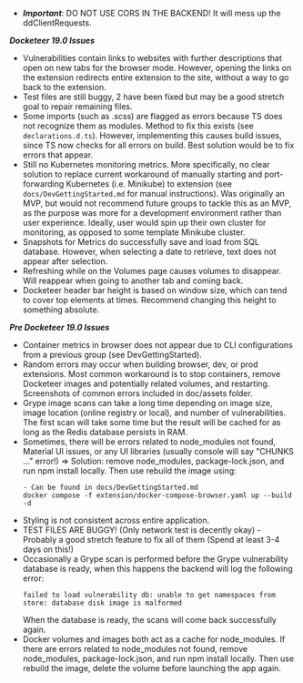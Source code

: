 * ***Important***: DO NOT USE CORS IN THE BACKEND! It will mess up the ddClientRequests. 

***Docketeer 19.0 Issues***

* Vulnerabilities contain links to websites with further descriptions that open on new tabs for the browser mode. However, opening the links on the extension redirects entire extension to the site, without a way to go back to the extension.
* Test files are still buggy, 2 have been fixed but may be a good stretch goal to repair remaining files.
* Some imports (such as .scss) are flagged as errors because TS does not recognize them as modules. Method to fix this exists (see `declarations.d.ts`). However, implementing this causes build issues, since TS now checks for all errors on build. Best solution would be to fix errors that appear.
* Still no Kubernetes monitoring metrics. More specifically, no clear solution to replace current workaround of manually starting and port-forwarding Kubernetes (i.e. Minikube) to extension (see `docs/DevGettingStarted.md` for manual instructions). Was originally an MVP, but would not recommend future groups to tackle this as an MVP, as the purpose was more for a development environment rather than user experience. Ideally, user would spin up their own cluster for monitoring, as opposed to some template Minikube cluster.
* Snapshots for Metrics do successfully save and load from SQL database. However, when selecting a date to retrieve, text does not appear after selection.
* Refreshing while on the Volumes page causes volumes to disappear. Will reappear when going to another tab and coming back.
* Docketeer header bar height is based on window size, which can tend to cover top elements at times. Recommend changing this height to something absolute.

***Pre Docketeer 19.0 Issues***
* Container metrics in browser does not appear due to CLI configurations from a previous group (see DevGettingStarted).
* Random errors may occur when building browser, dev, or prod extensions. Most common workaround is to stop containers, remove Docketeer images and potentially related volumes, and restarting. Screenshots of common errors included in doc/assets folder.
* Grype image scans can take a long time depending on image size, image location (online registry or local), and number of vulnerabilities. The first scan will take some time but the result will be cached for as long as the Redis database persists in RAM.
* Sometimes, there will be errors related to node_modules not found, Material UI issues, or any UI libraries (usually console will say "CHUNKS ..." error!) => Solution: remove node_modules, package-lock.json, and run npm install locally. Then use rebuild the image using:
    ```
    - Can be found in docs/DevGettingStarted.md
    docker compose -f extension/docker-compose-browser.yaml up --build -d
    ```
* Styling is not consistent across entire application.
* TEST FILES ARE BUGGY! (Only network test is decently okay) - Probably a good stretch feature to fix all of them (Spend at least 3-4 days on this!)
* Occasionally a Grype scan is performed before the Grype vulnerability database is ready, when this happens the backend will log the following error:
  ```
  failed to load vulnerability db: unable to get namespaces from store: database disk image is malformed
  ```
  When the database is ready, the scans will come back successfully again.
* Docker volumes and images both act as a cache for node_modules. If there are errors related to node_modules not found, remove node_modules, package-lock.json, and run npm install locally. Then use rebuild the image, delete the volume before launching the app again. 
